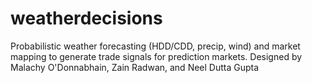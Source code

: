 # weatherdecisions
Probabilistic weather forecasting (HDD/CDD, precip, wind) and market mapping to generate trade signals for prediction markets. Designed by Malachy O'Donnabhain, Zain Radwan, and Neel Dutta Gupta
